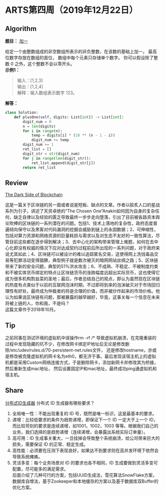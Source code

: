 # ARTS第四周（2019年12月22日）
## Algorithm<br/>
<b>题目：</b> [加一](https://leetcode-cn.com/explore/interview/card/top-interview-questions-easy/1/array/28/)

给定一个由整数组成的非空数组所表示的非负整数，在该数的基础上加一。
最高位数字存放在数组的首位， 数组中每个元素只存储单个数字。
你可以假设除了整数 0 之外，这个整数不会以零开头。<br>
<b>示例1：</b> 
>输入：[1,2,3]<br>
>输出：[1,2,4]<br>
>解释：输入数组表示数字 123。

<b>解答：</b>
```Python
class Solution:
    def plusOne(self, digits: List[int]) -> List[int]:
        digit_num = 0
        n = len(digits)
        for i in range(n):
            temp = digits[i] * (10 ** (n - 1 - i))
            digit_num += temp
        digit_num += 1
        ret_list = []
        digit_str = str(digit_num)
        for j in range(len(digit_str)):
            ret_list.append(digit_str[j])
        return ret_list
```
## Review<br/>
[The Dark Side of Blockchain](https://hackernoon.com/the-dark-side-of-blockchain-46666adb8061)

这是一篇关于区块链的另一面或者说是短板、缺点的文章。作者以脍炙人口的星战系列为引子，讲述了天资卓绝的“The Chosen One”Anakin如何因为自身的复杂任何，缺乏自律以及经验的匮乏导致最终一步步走向堕落，引出了目前被各路资本舆论吹捧的区块链的一系列潜在的问题。包括1、技术上落地的复杂性，政府态度普遍倾向保守以及黑客对代码漏洞的挖掘会威胁到链上的永固数据；2、可伸缩性，包括对算力资源和网络资源的巨量耗损与需求以及对生态不友好的一致性算法，尽管目前这些都在逐步得到解决；3、去中心化的架构带来管理上难题，如何在去中心化即没有权威的情况下应对达成契约过程前后所出现的一系列问题，对于政府来说尤其如此；4、区块链可以被设计的难以追踪匿名交易，这使得网上洗钱毒品交易等犯罪活动变得猖獗，典型例子就是数次被灭的暗网网站丝绸之路；5、区块链带来了新的安全问题，典型的51%洪水攻击；6、不成熟、不稳定、不被制度约束和不被实体货币绑定的特点让区块链货币的涨跌幅度远超出实际货币，这也使得它成为很多机构割韭菜的圣地；最后，作者总结自己的观点，即认为虽然现在区块链的热度有点类似于以前的互联网泡沫时期，不过即将到来的泡沫破灭对于市场回归理性有好处，最终成为仲裁者的将是合理的价值，而非被炒作起来的市场价格。他认为如果说区块链有问题，那被暴露的越早越好，毕竟，这事关每一个信息在未来将被上链的人，你和我，不是吗？<br>
这篇文章作于2018年10月。

## Tip<br/>
之前同事在测试环境的虚拟机中误操作rm -rf /* 导致虚拟机崩溃，在克隆重装的过程中发现隐藏的坑不少，在修改网卡绑定IP地址后无论是修改删除/etc/udev/rules.d/70-persistent-net.rules文件，
还是修改hostname，亦或是修改被克隆虚拟机的网卡名为eth0，都无济于事。最后发现该宿主机上的虚拟机都是采用Custom网络连接方式，于是删除网卡，添加新网卡并修改其为桥接，然后重新生成mac地址，
然后设置固定IP和mac地址，最终成功ping通虚拟机和宿主机。

## Share<br/>
[分布式ID生成器](https://mp.weixin.qq.com/s/UYLAmNJ8_2Eoa4MuRRvjZA)
分布式 ID 生成器有哪些要求？

1. 全局唯一性：不能出现重复的 ID 号，既然是唯一标识，这是最基本的要求。<br/>
2. 递增：比较低要求的条件为趋势递增，即保证下一个 ID 一定大于上一个 ID，而比较苛刻的要求是连续递增，如1001，1002，1003 等等。根据我们自己的业务，我们选择的是趋势递增（连续递增，会暴露出系统实际订单量）。<br>
3. 高可用：ID 生成事关重大，一旦挂掉会导致整个系统崩溃，给公司带来巨大的损失，需要保证 ID 的正常、稳定生成。<br>
4. 高性能：必须要在压测下表现良好，如果达不到要求则在高并发环境下依然会导致系统瘫痪。<br>
5. 灵活多变：每个业务场景对 ID 的要求也各不相同，ID 生成要做到灵活多变可配置，尽可能多的满足需求。<br>
后面介绍了几种可行的方案，包括UUID生成法，雪花算法SnowFlake方案，数据库自增法，基于Zookeeper和本地缓存的方案以及基于数据库双Buffer的优化方案。


